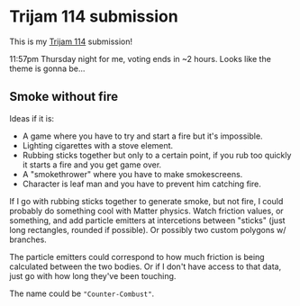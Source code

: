 # Trijam 114 submission

This is my [Trijam 114](https://itch.io/jam/trijam-114) submission!

11:57pm Thursday night for me, voting ends in ~2 hours. Looks like the theme is gonna be...

## Smoke without fire

Ideas if it is:
- A game where you have to try and start a fire but it's impossible.
- Lighting cigarettes with a stove element.
- Rubbing sticks together but only to a certain point, if you rub too quickly it starts a fire and you get game over.
- A "smokethrower" where you have to make smokescreens.
- Character is leaf man and you have to prevent him catching fire.

If I go with rubbing sticks together to generate smoke, but not fire, I could probably do something cool with Matter physics. Watch friction values, or something, and add particle emitters at intercetions between "sticks" (just long rectangles, rounded if possible). Or possibly two custom polygons w/ branches.

The particle emitters could correspond to how much friction is being calculated between the two bodies. Or if I don't have access to that data, just go with how long they've been touching.

The name could be `"Counter-Combust"`.